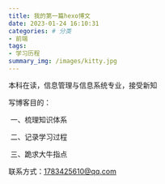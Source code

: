 ```yaml
---
title: 我的第一篇hexo博文
date: 2023-01-24 16:10:31
categories: # 分类
- 前端
tags: 
- 学习历程
summary_img: /images/kitty.jpg
---
```


本科在读，信息管理与信息系统专业，接受新知

写博客目的：

​     一、梳理知识体系

​     二、记录学习过程

​     三、跪求大牛指点

联系方式：1783425610@qq.com
